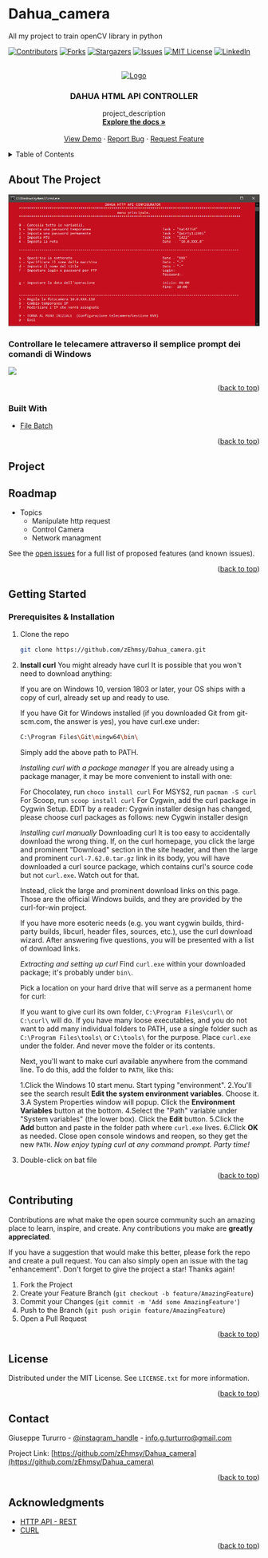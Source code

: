 # Dahua_camera
All my project to train openCV library in python
<div id="top"></div>

<!-- PROJECT SHIELDS -->
<!--
*** I'm using markdown "reference style" links for readability.
*** Reference links are enclosed in brackets [ ] instead of parentheses ( ).
*** See the bottom of this document for the declaration of the reference variables
*** for contributors-url, forks-url, etc. This is an optional, concise syntax you may use.
*** https://www.markdownguide.org/basic-syntax/#reference-style-links
-->
[![Contributors][contributors-shield]][contributors-url]
[![Forks][forks-shield]][forks-url]
[![Stargazers][stars-shield]][stars-url]
[![Issues][issues-shield]][issues-url]
[![MIT License][license-shield]][license-url]
[![LinkedIn][linkedin-shield]][linkedin-url]



<!-- PROJECT LOGO -->
<br />
<div align="center">
  <a href="https://github.com/zEhmsy/Dahua_camera/blob/main/project_icon.png">
    <img src="images/logo.png" alt="Logo" width="80" height="80">
  </a>

<h3 align="center">DAHUA HTML API CONTROLLER</h3>

  <p align="center">
    project_description
    <br />
    <a href="https://github.com/zEhmsy/Dahua_camera"><strong>Explore the docs »</strong></a>
    <br />
    <br />
    <a href="https://github.com/zEhmsy/Dahua_camera">View Demo</a>
    ·
    <a href="https://github.com/zEhmsy/Dahua_camera/issues">Report Bug</a>
    ·
    <a href="https://github.com/zEhmsy/Dahua_camera/issues">Request Feature</a>
  </p>
</div>



<!-- TABLE OF CONTENTS -->
<details>
  <summary>Table of Contents</summary>
  <ol>
    <li>
      <a href="#about-the-project">About The Project</a>
      <ul>
        <li><a href="#built-with">Built With</a></li>
      </ul>
    </li>
    <li>
      <a href="#getting-started">Getting Started</a>
      <ul>
        <li><a href="#prerequisites">Prerequisites</a></li>
        <li><a href="#installation">Installation</a></li>
      </ul>
    </li>
    <li><a href="#progetto">Usage</a></li>
    <li><a href="#roadmap">Roadmap</a></li>
    <li><a href="#contributing">Contributing</a></li>
    <li><a href="#license">License</a></li>
    <li><a href="#contact">Contact</a></li>
    <li><a href="#acknowledgments">Acknowledgments</a></li>
  </ol>
</details>



<!-- ABOUT THE PROJECT -->
## About The Project

[![Product Name Screen Shot][product-screenshot]](https://docs.opencv.org/4.x/d1/dfb/intro.html)

### Controllare le telecamere attraverso il semplice prompt dei comandi di Windows

![](images/object_detected.gif)

<p align="right">(<a href="#top">back to top</a>)</p>



### Built With

* [File Batch](https://www.wikiwand.com/it/File_batch)

<p align="right">(<a href="#top">back to top</a>)</p>

<!-- USAGE EXAMPLES -->
## Project


<!-- ROADMAP -->

## Roadmap

- Topics
  - Manipulate http request
  - Control Camera
  - Network managment

See the [open issues](https://github.com/zEhmsy/Dahua_camera/issues) for a full list of proposed features (and known issues).

<p align="right">(<a href="#top">back to top</a>)</p>

<!-- GETTING STARTED -->

## Getting Started

### Prerequisites & Installation

1. Clone the repo
   ```sh
   git clone https://github.com/zEhmsy/Dahua_camera.git
   ```
2. **Install curl**
    You might already have curl
    It is possible that you won't need to download anything:

    If you are on Windows 10, version 1803 or later, your OS ships with a copy of curl, already set up and ready to use.

    If you have Git for Windows installed (if you downloaded Git from git-scm.com, the answer is yes), you have curl.exe under:
    ```sh
    C:\Program Files\Git\mingw64\bin\
    ```
    Simply add the above path to PATH.

    *Installing curl with a package manager*
    If you are already using a package manager, it may be more convenient to install with one:

    For Chocolatey, run ```choco install curl```
    For MSYS2, run ``pacman -S curl``
    For Scoop, run ``scoop install curl``
    For Cygwin, add the curl package in Cygwin Setup. EDIT by a reader: Cygwin installer design has changed, please choose curl packages as follows:
    new Cygwin installer design

    *Installing curl manually*
    Downloading curl
    It is too easy to accidentally download the wrong thing. If, on the curl homepage, you click the large and prominent "Download" section in the site header, and then the large and prominent ``curl-7.62.0.tar.gz`` link in its body, you will have downloaded a curl source package, which contains curl's source code but not ``curl.exe``. Watch out for that.

    Instead, click the large and prominent download links on this page. Those are the official Windows builds, and they are provided by the curl-for-win project.

    If you have more esoteric needs (e.g. you want cygwin builds, third-party builds, libcurl, header files, sources, etc.), use the curl download wizard. After answering five questions, you will be presented with a list of download links.

    *Extracting and setting up curl*
    Find ``curl.exe`` within your downloaded package; it's probably under ``bin\``.

    Pick a location on your hard drive that will serve as a permanent home for curl:

    If you want to give curl its own folder, ``C:\Program Files\curl\`` or ``C:\curl\`` will do.
    If you have many loose executables, and you do not want to add many individual folders to PATH, use a single folder such as ``C:\Program Files\tools\`` or ``C:\tools\`` for the purpose.
    Place ``curl.exe`` under the folder. And never move the folder or its contents.

    Next, you'll want to make curl available anywhere from the command line. To do this, add the folder to ``PATH``, like this:

    1.Click the Windows 10 start menu. Start typing "environment".
    2.You'll see the search result **Edit the system environment variables**. Choose it.
    3.A System Properties window will popup. Click the **Environment Variables** button at the bottom.
    4.Select the "Path" variable under "System variables" (the lower box). Click the **Edit** button.
    5.Click the **Add** button and paste in the folder path where ``curl.exe`` lives.
    6.Click **OK** as needed. Close open console windows and reopen, so they get the new ``PATH``.
    *Now enjoy typing curl at any command prompt. Party time!*
3. Double-click on bat file

<p align="right">(<a href="#top">back to top</a>)</p>

<!-- CONTRIBUTING -->

## Contributing

Contributions are what make the open source community such an amazing place to learn, inspire, and create. Any contributions you make are **greatly appreciated**.

If you have a suggestion that would make this better, please fork the repo and create a pull request. You can also simply open an issue with the tag "enhancement".
Don't forget to give the project a star! Thanks again!

1. Fork the Project
2. Create your Feature Branch (`git checkout -b feature/AmazingFeature`)
3. Commit your Changes (`git commit -m 'Add some AmazingFeature'`)
4. Push to the Branch (`git push origin feature/AmazingFeature`)
5. Open a Pull Request

<p align="right">(<a href="#top">back to top</a>)</p>

<!-- LICENSE -->

## License

Distributed under the MIT License. See `LICENSE.txt` for more information.

<p align="right">(<a href="#top">back to top</a>)</p>

<!-- CONTACT -->

## Contact

Giuseppe Tururro - [@instagram_handle](https://www.instagram.com/turturrogiuseppe/) - info.g.turturro@gmail.com

Project Link: [https://github.com/zEhmsy/Dahua_camera](https://github.com/zEhmsy/Dahua_camera)

<p align="right">(<a href="#top">back to top</a>)</p>

<!-- ACKNOWLEDGMENTS -->

## Acknowledgments

* [HTTP API - REST](https://www.wikiwand.com/it/Representational_state_transfer)
* [CURL](https://www.wikiwand.com/it/Curl)

<p align="right">(<a href="#top">back to top</a>)</p>

<!-- MARKDOWN LINKS & IMAGES -->

<!-- https://www.markdownguide.org/basic-syntax/#reference-style-links -->

[contributors-shield]: https://img.shields.io/github/contributors/zEhmsy/Dahua_camera.svg?style=for-the-badge
[contributors-url]: https://github.com/zEhmsy/Dahua_camera/graphs/contributors
[forks-shield]: https://img.shields.io/github/forks/zEhmsy/Dahua_camera.svg?style=for-the-badge
[forks-url]: https://github.com/zEhmsy/Dahua_camera/network/members
[stars-shield]: https://img.shields.io/github/stars/zEhmsy/Dahua_camera.svg?style=for-the-badge
[stars-url]: https://github.com/zEhmsy/Dahua_camera/stargazers
[issues-shield]: https://img.shields.io/github/issues/zEhmsy/Dahua_camera.svg?style=for-the-badge
[issues-url]: https://github.com/zEhmsy/Dahua_camera/issues
[license-shield]: https://img.shields.io/github/license/zEhmsy/Dahua_camera.svg?style=for-the-badge
[license-url]: https://github.com/zEhmsy/Dahua_camera/blob/master/LICENSE.txt
[linkedin-shield]: https://img.shields.io/badge/-LinkedIn-black.svg?style=for-the-badge&logo=linkedin&colorB=555
[linkedin-url]: https://linkedin.com/in/g-turturro
[product-screenshot]: product_screenshot.PNG
